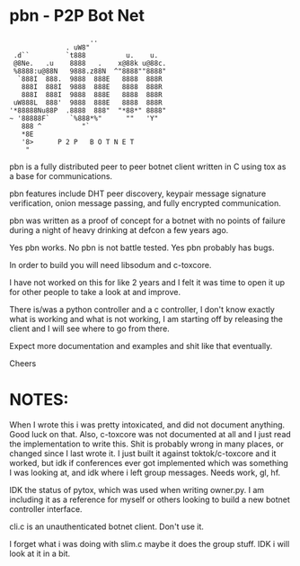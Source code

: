 # pbn - P2P Bot Net
```
                    ..
              . uW8"
 .d``         `t888          u.    u.
 @8Ne.   .u    8888   .    x@88k u@88c.
 %8888:u@88N   9888.z88N  ^"8888""8888"
  `888I  888.  9888  888E   8888  888R
   888I  888I  9888  888E   8888  888R
   888I  888I  9888  888E   8888  888R
 uW888L  888'  9888  888E   8888  888R
'*88888Nu88P  .8888  888"  "*88*" 8888"
~ '88888F`     `%888*%"      ""   'Y"
   888 ^          "`
   *8E
   '8>      P 2 P   B O T N E T
    "
```

pbn is a fully distributed peer to peer botnet client written in C using tox as a base for communications.

pbn features include DHT peer discovery, keypair message signature verification, onion message passing, and fully encrypted communication.

pbn was written as a proof of concept for a botnet with no points of failure during a night of heavy drinking at defcon a few years ago.

Yes pbn works. No pbn is not battle tested. Yes pbn probably has bugs. 

In order to build you will need libsodum and c-toxcore. 

I have not worked on this for like 2 years and I felt it was time to open it up for other people to take a look at and improve. 

There is/was a python controller and a c controller, I don't know exactly what is working and what is not working, I am starting off by releasing the client and I will see where to go from there.

Expect more documentation and examples and shit like that eventually.

Cheers


# NOTES:

When I wrote this i was pretty intoxicated, and did not document anything. Good luck on that. Also, c-toxcore was not documented at all and I just read the implementation to write this. Shit is probably wrong in many places, or changed since I last wrote it. I just built it against toktok/c-toxcore and it worked, but idk if conferences ever got implemented which was something I was looking at, and idk where i left group messages. Needs work, gl, hf.


IDK the status of pytox, which was used when writing owner.py. I am including it as a reference for myself or others looking to build a new botnet controller interface.


cli.c is an unauthenticated botnet client. Don't use it.

I forget what i was doing with slim.c maybe it does the group stuff. IDK i will look at it in a bit.
